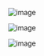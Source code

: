 
![image](https://github.com/Ptg2001/OIBSIP/assets/83298817/85966d1e-db36-4a8d-96a5-a959feda7322)

![image](https://github.com/Ptg2001/OIBSIP/assets/83298817/e8c7df45-2b0b-411d-a74e-35106bfffc86)

![image](https://github.com/Ptg2001/OIBSIP/assets/83298817/f1aa813b-fb7c-432f-a852-feb213124af9)



